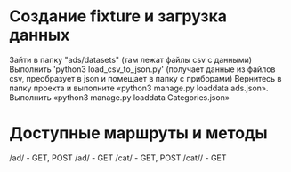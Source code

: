 # Создание fixture и загрузка данных

Зайти в папку "ads/datasets" (там лежат файлы csv с данными)
Выполнить 'python3 load_csv_to_json.py' (получает данные из файлов csv, преобразует в json и помещает в папку с приборами)
Вернитесь в папку проекта и выполните «python3 manage.py loaddata ads.json».
Выполнить «python3 manage.py loaddata Categories.json»

# Доступные маршруты и методы

/ad/ - GET, POST
/ad/ - GET
/cat/ - GET, POST
/cat// - GET